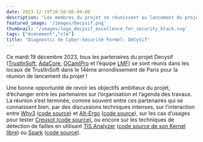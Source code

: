 ```yaml
---
date: 2023-12-19T10:58:08-04:00
description: "Les membres du projet se réunissent au lancement du projet !"
featured_image: '/images/Decysif.png'
thumbnail: '/images/logo_decysif_excellence_for_security_black.svg'
tags: ["événement","clé"]
title: "Diagnostic de Cyber-Sécurité Formel: DéCySif"
---
```


Ce mardi 19 décembre 2023, tous les partenaires du projet Decysif
([TrustInSoft](https://trust-in-soft.com/),
[AdaCore](https://www.adacore.com/), [OCamlPro](https://www.ocamlpro.com) et
l’équipe [LMF](https://lmf.cnrs.fr/)) se sont réunis dans les locaux de
TrustInSoft dans le 14ème arrondissement de Paris pour la réunion de lancement
du projet !

Une bonne opportunité de revoir les objectifs ambitieux du projet, d’échanger
entre les partenaires sur l’organisation et l’agenda des travaux. La réunion
s’est terminée, comme souvent entre ces partenaires qui se connaissent bien,
par des discussions techniques intenses, sur l'interaction entre
[Why3](https://www.why3.org/) ([code source](https://github.com/AdaCore/why3))
et [Alt-Ergo](https://alt-ergo.ocamlpro.com/) ([code
source](https://github.com/OCamlPro/alt-ergo)), sur les cas d’usages pour
tester [Creusot (code source)](https://github.com/creusot-rs/creusot), ou
encore sur les techniques de détection de failles en utilisant [TIS
Analyzer](https://www.trust-in-soft.com/trustinsoft-analyzer)
([code source de son Kernel libre](https://github.com/TrustInSoft/tis-kernel))
ou [Spark](https://www.adacore.com/about-spark) ([code
source](https://github.com/AdaCore/spark2014)).

